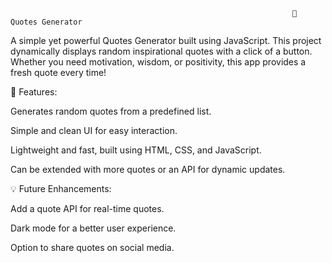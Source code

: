  
                                                                   🌟 Quotes Generator 

A simple yet powerful Quotes Generator built using JavaScript. This project dynamically displays random inspirational quotes with a click of a button. Whether you need motivation, wisdom, or positivity, this app provides a fresh quote every time!

🚀 Features:

Generates random quotes from a predefined list.

Simple and clean UI for easy interaction.

Lightweight and fast, built using HTML, CSS, and JavaScript.

Can be extended with more quotes or an API for dynamic updates.

💡 Future Enhancements:

Add a quote API for real-time quotes.

Dark mode for a better user experience.

Option to share quotes on social media.
